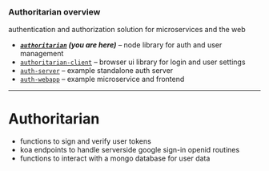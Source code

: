 
### Authoritarian overview

authentication and authorization solution for microservices and the web

- ***[`authoritarian`](https://github.com/chase-moskal/authoritarian#authoritarian-overview) (you are here)*** – node library for auth and user management
- [`authoritarian-client`](https://github.com/chase-moskal/authoritarian-client#authoritarian-overview) – browser ui library for login and user settings
- [`auth-server`](https://github.com/chase-moskal/auth-server#authoritarian-overview) – example standalone auth server
- [`auth-webapp`](https://github.com/chase-moskal/auth-webapp#authoritarian-overview) – example microservice and frontend

---

# Authoritarian

- functions to sign and verify user tokens
- koa endpoints to handle serverside google sign-in openid routines
- functions to interact with a mongo database for user data

